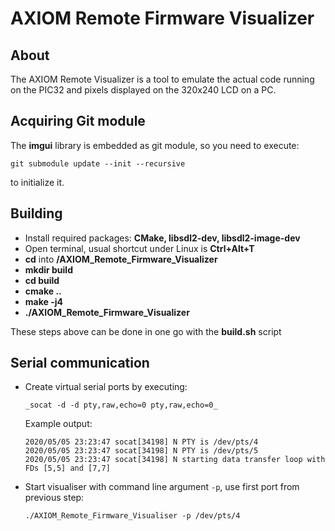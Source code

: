 # AXIOM Remote Firmware Visualizer

## About

The AXIOM Remote Visualizer is a tool to emulate the actual code running on the PIC32 and pixels displayed on the 320x240 LCD on a PC.

## Acquiring Git module

The **imgui** library is embedded as git module, so you need to execute:

    git submodule update --init --recursive 

to initialize it.

## Building

* Install required packages: **CMake, libsdl2-dev, libsdl2-image-dev**
* Open terminal, usual shortcut under Linux is **Ctrl+Alt+T**
* **cd** into **/AXIOM_Remote_Firmware_Visualizer**
* **mkdir build**
* **cd build**
* **cmake ..**
* **make -j4**
* **./AXIOM_Remote_Firmware_Visualizer**


These steps above can be done in one go with the **build.sh** script

## Serial communication

* Create virtual serial ports by executing:

  ```_socat -d -d pty,raw,echo=0 pty,raw,echo=0_```

  Example output:
    ```
    2020/05/05 23:23:47 socat[34198] N PTY is /dev/pts/4
    2020/05/05 23:23:47 socat[34198] N PTY is /dev/pts/5
    2020/05/05 23:23:47 socat[34198] N starting data transfer loop with FDs [5,5] and [7,7]
    ```
* Start visualiser with command line argument ```-p```, use first port from previous step:

    ```./AXIOM_Remote_Firmware_Visualiser -p /dev/pts/4```

